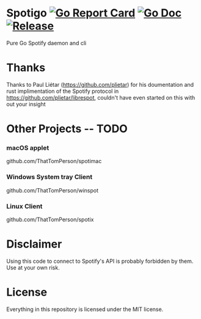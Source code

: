 # Spotigo [![Go Report Card](https://goreportcard.com/badge/github.com/ThatTomPerson/spotigo?style=flat-square)](https://goreportcard.com/report/github.com/ThatTomPerson/spotigo) [![Go Doc](https://img.shields.io/badge/godoc-reference-blue.svg?style=flat-square)](http://godoc.org/github.com/ThatTomPerson/spotigo) [![Release](https://img.shields.io/github/release/ThatTomPerson/spotigo.svg?style=flat-square)](https://github.com/ThatTomPerson/spotigo/releases/latest)

Pure Go Spotify daemon and cli

# Thanks

Thanks to Paul Liétar (https://github.com/plietar) for his doumentation and rust implimentation of the Spotify protocol in https://github.com/plietar/librespot, couldn't have even started on this with out your insight

# Other Projects -- TODO

### macOS applet

github.com/ThatTomPerson/spotimac

### Windows System tray Client

github.com/ThatTomPerson/winspot

### Linux Client

github.com/ThatTomPerson/spotix

# Disclaimer

Using this code to connect to Spotify's API is probably forbidden by them. Use at your own risk.

# License

Everything in this repository is licensed under the MIT license.
